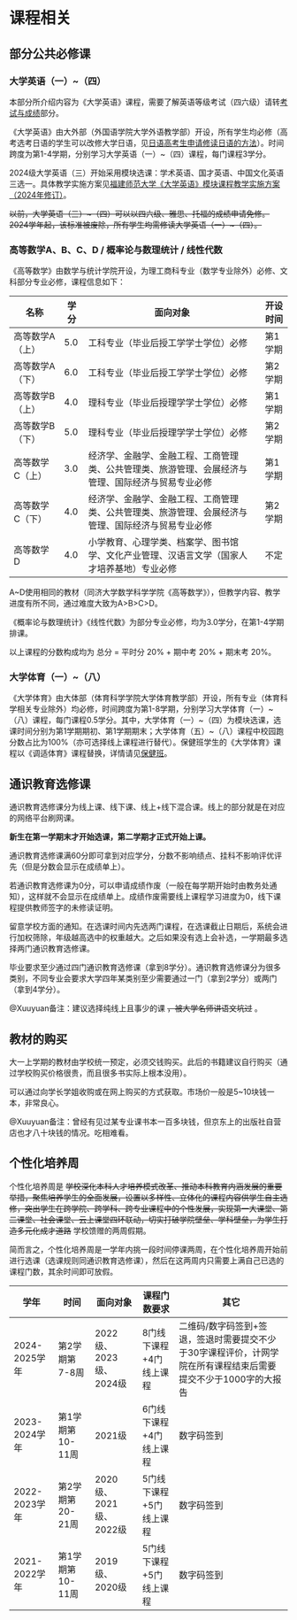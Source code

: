 # 课程相关

## 部分公共必修课

### 大学英语（一）\~（四）

本部分所介绍内容为《大学英语》课程，需要了解英语等级考试（四六级）请转[考试与成绩](./exam.md)部分。

《大学英语》由大外部（外国语学院大学外语教学部）开设，所有学生均必修（高考选考日语的学生可以改修大学日语，见[日语高考生申请修读日语的方法](../study/exam.md)）。时间跨度为第1-4学期，分别学习大学英语（一）\~（四）课程，每门课程3学分。

2024级大学英语（三）开始采用模块选课：学术英语、国才英语、中国文化英语 三选一。具体教学实施方案见[福建师范大学《大学英语》模块课程教学实施方案（2024年修订）](https://cfl.fjnu.edu.cn/07/11/c8474a395025/page.htm)。

~~以前，大学英语（三）\~（四）可以以四六级、雅思、托福的成绩申请免修。2024学年起，该标准被废除，所有学生均需修读大学英语（一）\~（四）。~~

### 高等数学A、B、C、D / 概率论与数理统计 / 线性代数

《高等数学》由数学与统计学院开设，为理工商科专业（数学专业除外）必修、文科部分专业必修，课程信息如下：

| 名称 | 学分 | 面向对象 | 开设时间 |
| --- | --- | --- | --- |
| 高等数学A（上） | 5.0 | 工科专业（毕业后授工学学士学位）必修 | 第1学期 |
| 高等数学A（下） | 6.0 | 工科专业（毕业后授工学学士学位）必修 | 第2学期 |
| 高等数学B（上） | 4.0 | 理科专业（毕业后授理学学士学位）必修 | 第1学期 |
| 高等数学B（下） | 5.0 | 理科专业（毕业后授理学学士学位）必修 | 第2学期 |
| 高等数学C（上） | 3.0 | 经济学、金融学、金融工程、工商管理类、公共管理类、旅游管理、会展经济与管理、国际经济与贸易专业必修 | 第1学期 |
| 高等数学C（下） | 4.0 | 经济学、金融学、金融工程、工商管理类、公共管理类、旅游管理、会展经济与管理、国际经济与贸易专业必修 | 第2学期 |
| 高等数学D | 4.0 | 小学教育、心理学类、档案学、图书馆学、文化产业管理、汉语言文学（国家人才培养基地）专业必修 | 不定 |

A\~D使用相同的教材（同济大学数学科学学院《高等数学》），但教学内容、教学进度有所不同，通过难度大致为A>B>C>D。

《概率论与数理统计》《线性代数》为部分专业必修，均为3.0学分，在第1-4学期排课。

以上课程的分数构成均为 总分 = 平时分 20% + 期中考 20% + 期末考 20%。

### 大学体育（一）\~（八）

《大学体育》由大体部（体育科学学院大学体育教学部）开设，所有专业（体育科学相关专业除外）均必修，时间跨度为第1-8学期，分别学习大学体育（一）\~（八）课程，每门课程0.5学分。其中，大学体育（一）\~（四）为模块选课，选课时间分别为第1学期期初、第1学期期末；大学体育（五）\~（八）课程中校园跑分数占比为100%（亦可选择线上课程进行替代）。保健班学生的《大学体育》课程以《调适体育》课程替换，详情请见[保健班](../study/exam.md)。

## 通识教育选修课

通识教育选修课分为线上课、线下课、线上+线下混合课。线上的部分就是在对应的网络平台刷网课。

**新生在第一学期末才开始选课，第二学期才正式开始上课。**

通识教育选修课满60分即可拿到对应学分，分数不影响绩点、挂科不影响评优评先（但是分数会显示在成绩单上）。

若通识教育选修课为0分，可以申请成绩作废（一般在每学期开始时由教务处通知），这样就不会显示在成绩单上。成绩作废需要线上课程学习进度为0，线下课程提供教师签字的未修读证明。

留意学校方面的通知。在选课时间内先选两门课程，在选课截止日期后，系统会进行加权筛除，年级越高选中的权重越大。之后如果没有选上会补选，一学期最多选择两门通识教育选修课。

毕业要求至少通过四门通识教育选修课（拿到8学分）。通识教育选修课分为很多类别，不同专业会要求大学四年某类别至少需要通过一门（拿到2学分）或两门（拿到4学分）。

@Xuuyuan备注：建议选择纯线上且事少的课 ~~，被大学名师讲语文坑过~~ 。

## 教材的购买

大一上学期的教材由学校统一预定，必须交钱购买。此后的书籍建议自行购买（通过学校购买价格很贵，而且很多书实际上根本没用）。

可以通过向学长学姐收购或在网上购买的方式获取。市场价一般是5~10块钱一本，非常良心。

@Xuuyuan备注：曾经有见过某专业课书本一百多块钱，但京东上的出版社自营店也才八十块钱的情况。吃相难看。

## 个性化培养周

个性化培养周是 ~~学校深化本科人才培养模式改革、推动本科教育内涵发展的重要举措，聚焦培养学生的全面发展，设置以多样性、立体化的课程内容供学生自主选修，突出学生在跨学院、跨学科、跨专业课程中的个性发展，实现第一大课堂、第二课堂、社会课堂、云上课堂四环联动，切实打破学院壁垒、学科壁垒，为学生打造多元化成才道路~~ 学校馈赠的两周假期。

简而言之，个性化培养周是一学年内挑一段时间停课两周，在个性化培养周开始前进行选课（选课规则同通识教育选修课），然后在这两周内只需要上满自己已选的课程门数，其余时间即可放假。

| 学年 | 时间 | 面向对象 | 课程门数要求 | 其它 |
| --- | --- | --- | --- | --- |
| 2024-2025学年 | 第2学期第7-8周 | 2022级、2023级、2024级 | 8门线下课程+4门线上课程 | 二维码/数字码签到+签退，签退时需要提交不少于30字课程评价，计网学院在所有课程结束后需要提交不少于1000字的大报告 |
| 2023-2024学年 | 第1学期第10-11周 | 2021级 | 6门线下课程+4门线上课程 | 数字码签到 |
| 2022-2023学年 | 第2学期第20-21周 | 2020级、2021级、2022级 | 5门线下课程+5门线上课程 | 数字码签到 |
| 2021-2022学年 | 第1学期第10-11周 | 2019级、2020级 | 5门线下课程+5门线上课程 | 数字码签到 |
